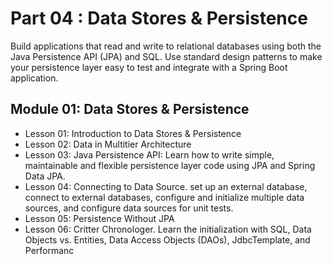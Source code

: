 # Part 04 : Data Stores & Persistence
Build applications that read and write to relational databases using both the Java Persistence API (JPA) and SQL. Use standard design patterns to make your persistence layer easy to test and integrate with a Spring Boot application.

## Module 01: Data Stores & Persistence

* Lesson 01: Introduction to Data Stores & Persistence
* Lesson 02: Data in Multitier Architecture
* Lesson 03: Java Persistence API: Learn how to write simple, maintainable and flexible persistence layer code using JPA and Spring Data JPA.
* Lesson 04: Connecting to Data Source. set up an external database, connect to external databases, configure and initialize multiple data sources, and configure data sources for unit tests.
* Lesson 05: Persistence Without JPA
* Lesson 06: Critter Chronologer. Learn the initialization with SQL, Data Objects vs. Entities, Data Access Objects (DAOs), JdbcTemplate, and Performanc
